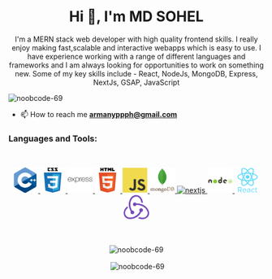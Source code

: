 <h1 align="center">Hi 👋, I'm MD SOHEL</h1>
<p align="center">I'm a MERN stack web developer with high quality frontend skills. I really enjoy making fast,scalable and interactive webapps which is easy to use. I have experience working with a range of different languages and frameworks and I am always looking for opportunities to work on something new. Some of my key skills include - React, NodeJs, MongoDB, Express, NextJs, GSAP, JavaScript </p>

<p align="left"> <img src="https://komarev.com/ghpvc/?username=noobcode-69&label=Profile%20views&color=0e75b6&style=flat" alt="noobcode-69" /> </p>

- 📫 How to reach me **armanyppph@gmail.com**

<p align="left">
</p>

<h3 align="left">Languages and Tools:</h3>
<br/>
<p align="center"> <a href="https://www.w3schools.com/cpp/" target="_blank" rel="noreferrer"> <img src="https://raw.githubusercontent.com/devicons/devicon/master/icons/cplusplus/cplusplus-original.svg" alt="cplusplus" width="50" height="50"/> </a> <a href="https://www.w3schools.com/css/" target="_blank" rel="noreferrer"> <img src="https://raw.githubusercontent.com/devicons/devicon/master/icons/css3/css3-original-wordmark.svg" alt="css3" width="50" height="50"/> </a> <a href="https://expressjs.com" target="_blank" rel="noreferrer"> <img src="https://raw.githubusercontent.com/devicons/devicon/master/icons/express/express-original-wordmark.svg" alt="express" width="50" height="50"/> </a> <a href="https://www.w3.org/html/" target="_blank" rel="noreferrer"> <img src="https://raw.githubusercontent.com/devicons/devicon/master/icons/html5/html5-original-wordmark.svg" alt="html5" width="50" height="50"/> </a> <a href="https://developer.mozilla.org/en-US/docs/Web/JavaScript" target="_blank" rel="noreferrer"> <img src="https://raw.githubusercontent.com/devicons/devicon/master/icons/javascript/javascript-original.svg" alt="javascript" width="50" height="50"/> </a> <a href="https://www.mongodb.com/" target="_blank" rel="noreferrer"> <img src="https://raw.githubusercontent.com/devicons/devicon/master/icons/mongodb/mongodb-original-wordmark.svg" alt="mongodb" width="50" height="50"/> </a> <a href="https://nextjs.org/" target="_blank" rel="noreferrer"> <img src="https://cdn.worldvectorlogo.com/logos/nextjs-2.svg" alt="nextjs" width="50" height="50"/> </a> <a href="https://nodejs.org" target="_blank" rel="noreferrer"> <img src="https://raw.githubusercontent.com/devicons/devicon/master/icons/nodejs/nodejs-original-wordmark.svg" alt="nodejs" width="50" height="50"/> </a> <a href="https://reactjs.org/" target="_blank" rel="noreferrer"> <img src="https://raw.githubusercontent.com/devicons/devicon/master/icons/react/react-original-wordmark.svg" alt="react" width="50" height="50"/> </a> <a href="https://redux.js.org" target="_blank" rel="noreferrer"> <img src="https://raw.githubusercontent.com/devicons/devicon/master/icons/redux/redux-original.svg" alt="redux" width="50" height="50"/> </a> </p>
<br/>


<p align="center"><img align="center" src="https://github-readme-stats.vercel.app/api/top-langs?username=noobcode-69&show_icons=true&locale=en&layout=compact" alt="noobcode-69" /></p>

<p align="center">&nbsp;<img align="center" src="https://github-readme-stats.vercel.app/api?username=noobcode-69&show_icons=true&locale=en" alt="noobcode-69" /></p>
